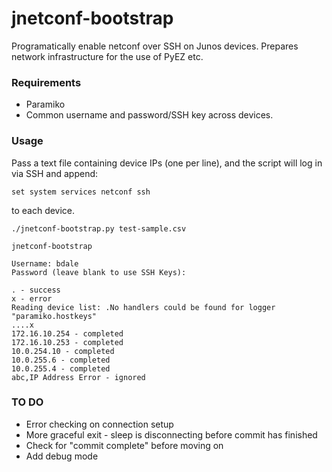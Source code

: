 jnetconf-bootstrap
==============

Programatically enable netconf over SSH on Junos devices.  Prepares network infrastructure for the use of PyEZ etc. 

### Requirements

- Paramiko
- Common username and password/SSH key across devices.  

### Usage

Pass a text file containing device IPs (one per line), and the script will log in via SSH and append:

```
set system services netconf ssh
```

to each device.

```
./jnetconf-bootstrap.py test-sample.csv

jnetconf-bootstrap

Username: bdale
Password (leave blank to use SSH Keys): 

. - success
x - error
Reading device list: .No handlers could be found for logger "paramiko.hostkeys"
....x
172.16.10.254 - completed
172.16.10.253 - completed
10.0.254.10 - completed
10.0.255.6 - completed
10.0.255.4 - completed
abc,IP Address Error - ignored
```

### TO DO

- Error checking on connection setup
- More graceful exit - sleep is disconnecting before commit has finished
- Check for "commit complete" before moving on
- Add debug mode